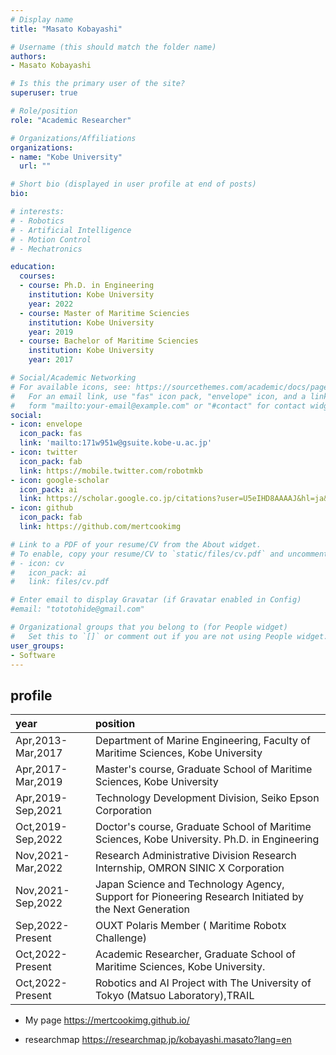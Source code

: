 ```yaml
---
# Display name
title: "Masato Kobayashi"

# Username (this should match the folder name)
authors:
- Masato Kobayashi

# Is this the primary user of the site?
superuser: true

# Role/position
role: "Academic Researcher"

# Organizations/Affiliations
organizations:
- name: "Kobe University"
  url: ""

# Short bio (displayed in user profile at end of posts)
bio: 

# interests:
# - Robotics
# - Artificial Intelligence
# - Motion Control
# - Mechatronics

education:
  courses:
  - course: Ph.D. in Engineering
    institution: Kobe University
    year: 2022
  - course: Master of Maritime Sciencies
    institution: Kobe University
    year: 2019
  - course: Bachelor of Maritime Sciencies
    institution: Kobe University
    year: 2017

# Social/Academic Networking
# For available icons, see: https://sourcethemes.com/academic/docs/page-builder/#icons
#   For an email link, use "fas" icon pack, "envelope" icon, and a link in the
#   form "mailto:your-email@example.com" or "#contact" for contact widget.
social:
- icon: envelope
  icon_pack: fas
  link: 'mailto:171w951w@gsuite.kobe-u.ac.jp'
- icon: twitter
  icon_pack: fab
  link: https://mobile.twitter.com/robotmkb
- icon: google-scholar
  icon_pack: ai
  link: https://scholar.google.co.jp/citations?user=U5eIHD8AAAAJ&hl=ja&oi=sra
- icon: github
  icon_pack: fab
  link: https://github.com/mertcookimg

# Link to a PDF of your resume/CV from the About widget.
# To enable, copy your resume/CV to `static/files/cv.pdf` and uncomment the lines below.
# - icon: cv
#   icon_pack: ai
#   link: files/cv.pdf

# Enter email to display Gravatar (if Gravatar enabled in Config)
#email: "tototohide@gmail.com"

# Organizational groups that you belong to (for People widget)
#   Set this to `[]` or comment out if you are not using People widget.
user_groups:
- Software
---
```


## profile

| year | position |
|:-|:-|
| Apr,2013-Mar,2017| Department of Marine Engineering, Faculty of Maritime Sciences, Kobe University|
| Apr,2017-Mar,2019| Master's course, Graduate School of Maritime Sciences, Kobe University|
| Apr,2019-Sep,2021| Technology Development Division, Seiko Epson Corporation|
| Oct,2019-Sep,2022| Doctor's course, Graduate School of Maritime Sciences, Kobe University. Ph.D. in Engineering|
| Nov,2021-Mar,2022| Research Administrative Division Research Internship, OMRON SINIC X Corporation 
| Nov,2021-Sep,2022| Japan Science and Technology Agency, Support for Pioneering Research Initiated by the Next Generation|
| Sep,2022-Present| OUXT Polaris Member ( Maritime Robotx Challenge)|
| Oct,2022-Present| Academic Researcher, Graduate School of Maritime Sciences, Kobe University.|
| Oct,2022-Present| Robotics and AI Project with The University of Tokyo (Matsuo Laboratory),TRAIL |

- My page
https://mertcookimg.github.io/

- researchmap
https://researchmap.jp/kobayashi.masato?lang=en
